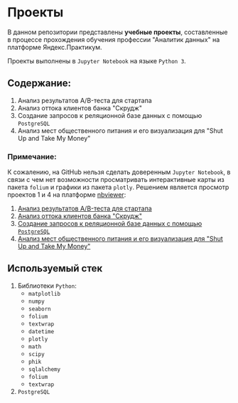 # Проекты

В данном репозитории представлены **учебные проекты**, составленные в процессе прохождения обучения профессии "Аналитик данных" на платформе Яндекс.Практикум.

Проекты выполнены в `Jupyter Notebook` на языке `Python 3`.

## Содержание:

1. Анализ результатов A/B-теста для стартапа
2. Анализ оттока клиентов банка "Скрудж"
3. Создание запросов к реляционной базе данных с помощью `PostgreSQL`
4. Анализ мест общественного питания и его визуализация для "Shut Up and Take My Money" 

### Примечание:

К сожалению, на GitHub нельзя сделать доверенным `Jupyter Notebook`, в связи с чем нет возможности просматривать интерактивные карты из пакета `folium` и графики из пакета `plotly`. Решением является просмотр проектов 1 и 4 на платформе [nbviewer](https://nbviewer.org/):

1. [Анализ результатов A/B-теста для стартапа](https://nbviewer.org/github/w3llnamed/Projects/blob/main/ab_test/ab_test.ipynb "nbviewer.org")
2. [Анализ оттока клиентов банка "Скрудж"](https://nbviewer.org/github/w3llnamed/Projects/blob/main/bank_churn_analysis/bank_churn_analysis.ipynb "nbviewer.org") 
3. [Создание запросов к реляционной базе данных с помощью `PostgreSQL`](https://nbviewer.org/github/w3llnamed/Projects/blob/main/sql_query/sql_query.ipynb "nbviewer.org") 
4. [Анализ мест общественного питания и его визуализация для "Shut Up and Take My Money"](https://nbviewer.org/github/w3llnamed/Projects/blob/main/visualization/visualization.ipynb "nbviewer.org")

## Используемый стек

1. Библиотеки `Python`:
    * `matplotlib`
    * `numpy`
    * `seaborn`
    * `folium`
    * `textwrap`
    * `datetime`
    * `plotly`
    * `math`
    * `scipy`
    * `phik`
    * `sqlalchemy`
    * `folium`
    * `textwrap`
2. `PostgreSQL`
